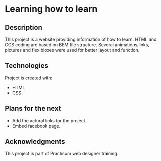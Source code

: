 # Learning how to learn 

## Description
This project is a website providing information of how to learn. HTML and CCS coding are based on BEM file structure. Several animations,links, pictures and flex bloxes were used for better layout and function.

## Technologies 
Project is created with:
* HTML
* CSS


## Plans for the next
* Add the actural links for the project.
* Embed facebook page.

## Acknowledgments
This project is part of Practicum web designer training.